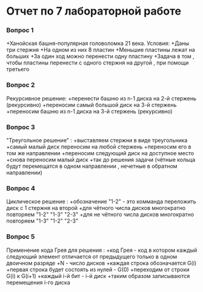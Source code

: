 # Отчет по 7 лабораторной работе 

### Вопрос 1
+Ханойская башня-популярная головоломка 21 века.
Условия:
+Даны три стержня
+На одном из них 8 пластин
+Меньшие пластины лежат на больших
+За один ход можно перенести одну пластину
+Задача в том , чтобы пластины перенести с одного стержня на другой , при помощи третьего
### Вопрос 2
Рекурсивное решение:
+перенести башню из n-1 диска на 2-й стержень (рекурсивно)
+переносим самый большой диск на 3-й стержень
+переносим башню из n-1 диска на 3-й стержень (рекурсивно)
### Вопрос 3
"Треугольное решение" :
+выставляем стержни в виде треугольника
+самый малый диск переносим на любой стержень
+переносим его в том же направлении
+переносим следующий диск на доступное место
+снова переносим малый диск
+так до решения задачи
(чётные кольца будут перемещатся в одном направлении , нечетные в обратном направлении)
### Вопрос 4 
Циклическое решение :
+обозначение "1-2" - это комманда переложить диск с 1 стержня на второй
+для чётного числа дисков многократно повторяем "1-2" "1-3" "2-3"
+для не чётного числа дисков многократно повторяем "1-3" "1-2" "2-3"
### Вопрос 5
Применение кода Грея для решения :
+код Грея - код в котором каждый следующий элемент отличается от предыдущего только в одном двоичном разряде
+N - число дисков
+каждая строка обозначается G(i)
+первая строка будет состоять из нулей - G(0)
+переходим от строки G(i) к G(i+1)
+каждый i-й бит - i-й диск
+таким образом записываются перемещения i-го диска
